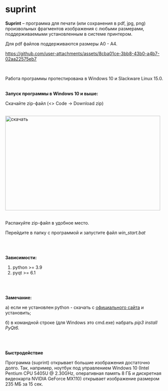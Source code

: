 # suprint 

**Suprint** – программа для печати (или сохранения в pdf, jpg, png) произвольных фрагментов изображения с любыми размерами, поддерживаемыми установленным в системе принтером.

Для pdf  файлов поддерживаются размеры А0 - А4.
<br>

https://github.com/user-attachments/assets/8cba01ce-3bb8-43b0-a4b7-02aa22575eb7

<br>

Работа программы протестирована в Windows 10 и Slackware Linux 15.0.
<br>
<br>

**Запуск программы в Windows 10 и выше:**

Скачайте zip-файл (<> Code -> Download zip)
<br>
<br>

<img width="491" height="300" alt="скачать" src="https://github.com/user-attachments/assets/99d6d275-8bdd-4672-aeac-852a0ef6e0ae" />

<br>
<br>

Распакуйте zip-файл в удобное место. 

Перейдите в папку с программой и запустите файл *win_start.bat*

<br>
<br>

**Зависимости:**

1. python >= 3.9
2. pyqt >= 6.1

<br>
<br>

**Замечание:**

а) если не установлен python - скачать с [официального сайта](https://www.python.org/downloads/) и установить;

б) в командной строке (для Windows  это cmd.exe) набрать *pip3 install PyQt6.*

<br>
<br>

**Быстродействие**

Программа (suprint) открывает большие изображения достаточно долго.
Так, например, ноутбук под управлением Windows 10 (Intel Pentium CPU 5405U @ 2.30GHz, оперативная память 8 ГБ и дискретная видеокарта NVIDIA GeForce MX110) открывает изображение размером 235 МБ за 15 сек.
